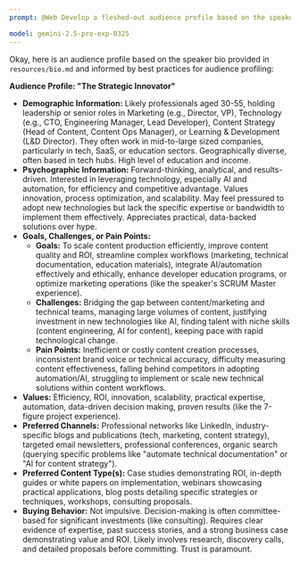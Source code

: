 ```yaml
---
prompt: @Web Develop a fleshed-out audience profile based on the speaker bio @bio.md.

model: gemini-2.5-pro-exp-0325
---
```


Okay, here is an audience profile based on the speaker bio provided in `resources/bio.md` and informed by best practices for audience profiling:

**Audience Profile: "The Strategic Innovator"**

*   **Demographic Information:** Likely professionals aged 30-55, holding leadership or senior roles in Marketing (e.g., Director, VP), Technology (e.g., CTO, Engineering Manager, Lead Developer), Content Strategy (Head of Content, Content Ops Manager), or Learning & Development (L&D Director). They often work in mid-to-large sized companies, particularly in tech, SaaS, or education sectors. Geographically diverse, often based in tech hubs. High level of education and income.
*   **Psychographic Information:** Forward-thinking, analytical, and results-driven. Interested in leveraging technology, especially AI and automation, for efficiency and competitive advantage. Values innovation, process optimization, and scalability. May feel pressured to adopt new technologies but lack the specific expertise or bandwidth to implement them effectively. Appreciates practical, data-backed solutions over hype.
*   **Goals, Challenges, or Pain Points:**
    *   **Goals:** To scale content production efficiently, improve content quality and ROI, streamline complex workflows (marketing, technical documentation, education materials), integrate AI/automation effectively and ethically, enhance developer education programs, or optimize marketing operations (like the speaker's SCRUM Master experience).
    *   **Challenges:** Bridging the gap between content/marketing and technical teams, managing large volumes of content, justifying investment in new technologies like AI, finding talent with niche skills (content engineering, AI for content), keeping pace with rapid technological change.
    *   **Pain Points:** Inefficient or costly content creation processes, inconsistent brand voice or technical accuracy, difficulty measuring content effectiveness, falling behind competitors in adopting automation/AI, struggling to implement or scale new technical solutions within content workflows.
*   **Values:** Efficiency, ROI, innovation, scalability, practical expertise, automation, data-driven decision making, proven results (like the 7-figure project experience).
*   **Preferred Channels:** Professional networks like LinkedIn, industry-specific blogs and publications (tech, marketing, content strategy), targeted email newsletters, professional conferences, organic search (querying specific problems like "automate technical documentation" or "AI for content strategy").
*   **Preferred Content Type(s):** Case studies demonstrating ROI, in-depth guides or white papers on implementation, webinars showcasing practical applications, blog posts detailing specific strategies or techniques, workshops, consulting proposals.
*   **Buying Behavior:** Not impulsive. Decision-making is often committee-based for significant investments (like consulting). Requires clear evidence of expertise, past success stories, and a strong business case demonstrating value and ROI. Likely involves research, discovery calls, and detailed proposals before committing. Trust is paramount.
